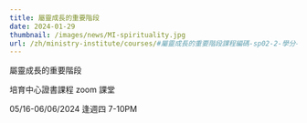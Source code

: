 ```yaml
---
title: 屬靈成長的重要階段
date: 2024-01-29
thumbnail: /images/news/MI-spirituality.jpg
url: /zh/ministry-institute/courses/#屬靈成長的重要階段課程編碼-sp02-2-學分-zoom-授課
---
```


屬靈成長的重要階段

培育中心證書課程 zoom 課堂

05/16-06/06/2024 逢週四 7-10PM